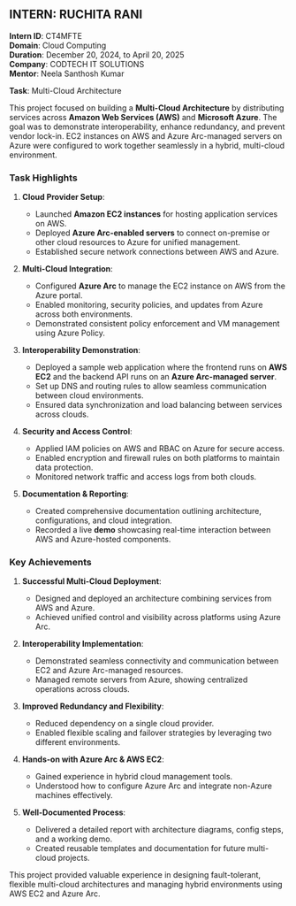## **INTERN: RUCHITA RANI**

**Intern ID**: CT4MFTE  
**Domain**: Cloud Computing  
**Duration**: December 20, 2024, to April 20, 2025  
**Company**: CODTECH IT SOLUTIONS  
**Mentor**: Neela Santhosh Kumar  

**Task**: Multi-Cloud Architecture 

This project focused on building a **Multi-Cloud Architecture** by distributing services across **Amazon Web Services (AWS)** and **Microsoft Azure**. The goal was to demonstrate interoperability, enhance redundancy, and prevent vendor lock-in. EC2 instances on AWS and Azure Arc-managed servers on Azure were configured to work together seamlessly in a hybrid, multi-cloud environment.


### **Task Highlights**

1. **Cloud Provider Setup**:
   - Launched **Amazon EC2 instances** for hosting application services on AWS.
   - Deployed **Azure Arc-enabled servers** to connect on-premise or other cloud resources to Azure for unified management.
   - Established secure network connections between AWS and Azure.

2. **Multi-Cloud Integration**:
   - Configured **Azure Arc** to manage the EC2 instance on AWS from the Azure portal.
   - Enabled monitoring, security policies, and updates from Azure across both environments.
   - Demonstrated consistent policy enforcement and VM management using Azure Policy.

3. **Interoperability Demonstration**:
   - Deployed a sample web application where the frontend runs on **AWS EC2** and the backend API runs on an **Azure Arc-managed server**.
   - Set up DNS and routing rules to allow seamless communication between cloud environments.
   - Ensured data synchronization and load balancing between services across clouds.

4. **Security and Access Control**:
   - Applied IAM policies on AWS and RBAC on Azure for secure access.
   - Enabled encryption and firewall rules on both platforms to maintain data protection.
   - Monitored network traffic and access logs from both clouds.

5. **Documentation & Reporting**:
   - Created comprehensive documentation outlining architecture, configurations, and cloud integration.
   - Recorded a live **demo** showcasing real-time interaction between AWS and Azure-hosted components.


### **Key Achievements**

1. **Successful Multi-Cloud Deployment**:
   - Designed and deployed an architecture combining services from AWS and Azure.
   - Achieved unified control and visibility across platforms using Azure Arc.

2. **Interoperability Implementation**:
   - Demonstrated seamless connectivity and communication between EC2 and Azure Arc-managed resources.
   - Managed remote servers from Azure, showing centralized operations across clouds.

3. **Improved Redundancy and Flexibility**:
   - Reduced dependency on a single cloud provider.
   - Enabled flexible scaling and failover strategies by leveraging two different environments.

4. **Hands-on with Azure Arc & AWS EC2**:
   - Gained experience in hybrid cloud management tools.
   - Understood how to configure Azure Arc and integrate non-Azure machines effectively.

5. **Well-Documented Process**:
   - Delivered a detailed report with architecture diagrams, config steps, and a working demo.
   - Created reusable templates and documentation for future multi-cloud projects.


This project provided valuable experience in designing fault-tolerant, flexible multi-cloud architectures and managing hybrid environments using AWS EC2 and Azure Arc.
